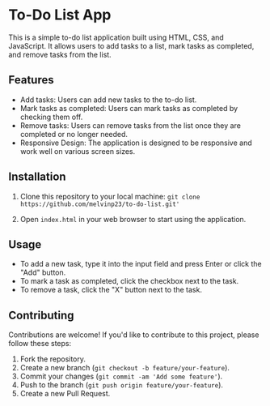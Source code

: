 # To-Do List App

This is a simple to-do list application built using HTML, CSS, and JavaScript. It allows users to add tasks to a list, mark tasks as completed, and remove tasks from the list.

## Features

- Add tasks: Users can add new tasks to the to-do list.
- Mark tasks as completed: Users can mark tasks as completed by checking them off.
- Remove tasks: Users can remove tasks from the list once they are completed or no longer needed.
- Responsive Design: The application is designed to be responsive and work well on various screen sizes.

## Installation

1. Clone this repository to your local machine:
   `git clone https://github.com/melvinp23/to-do-list.git'`

2. Open `index.html` in your web browser to start using the application.

## Usage

- To add a new task, type it into the input field and press Enter or click the "Add" button.
- To mark a task as completed, click the checkbox next to the task.
- To remove a task, click the "X" button next to the task.

## Contributing

Contributions are welcome! If you'd like to contribute to this project, please follow these steps:

1. Fork the repository.
2. Create a new branch (`git checkout -b feature/your-feature`).
3. Commit your changes (`git commit -am 'Add some feature'`).
4. Push to the branch (`git push origin feature/your-feature`).
5. Create a new Pull Request.
